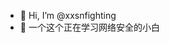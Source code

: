 - 👋 Hi, I’m @xxsnfighting
- 👀 一个这个正在学习网络安全的小白

<!---
xxsnfighting/xxsnfighting is a ✨ special ✨ repository because its `README.md` (this file) appears on your GitHub profile.
You can click the Preview link to take a look at your changes.
--->
